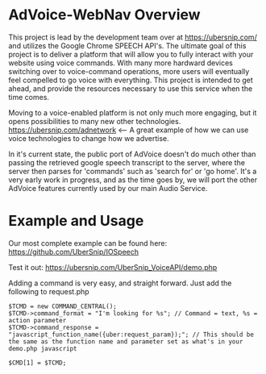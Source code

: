# AdVoice-WebNav Overview
  This project is lead by the development team over at https://ubersnip.com/ and utilizes the Google Chrome SPEECH API's. The ultimate goal of this project is to deliver a platform that will allow you to fully interact with your website using voice commands. With many more hardward devices switching over to voice-command operations, more users will eventually feel compelled to go voice with everything. This project is intended to get ahead, and provide the resources necessary to use this service when the time comes.
  
  Moving to a voice-enabled platform is not only much more engaging, but it opens possibilities to many new other technologies. https://ubersnip.com/adnetwork <-- A great example of how we can use voice technologies to change how we advertise.
  
  In it's current state, the public port of AdVoice doesn't do much other than passing the retrieved google speech transcript to the server, where the server then parses for 'commands' such as 'search for' or 'go home'. It's a very early work in progress, and as the time goes by, we will port the other AdVoice features currently used by our main Audio Service.

# Example and Usage


  Our most complete example can be found here: https://github.com/UberSnip/IOSpeech
  
  Test it out: https://ubersnip.com/UberSnip_VoiceAPI/demo.php
  
  Adding a command is very easy, and straight forward. Just add the following to request.php
  
  	$TCMD = new COMMAND_CENTRAL();
	$TCMD->command_format = "I'm looking for %s"; // Command = text, %s = action parameter
	$TCMD->command_response = "javascript_function_name({uber:request_param});"; // This should be the same as the function name and parameter set as what's in your demo.php javascript
	
	$CMD[1] = $TCMD;
